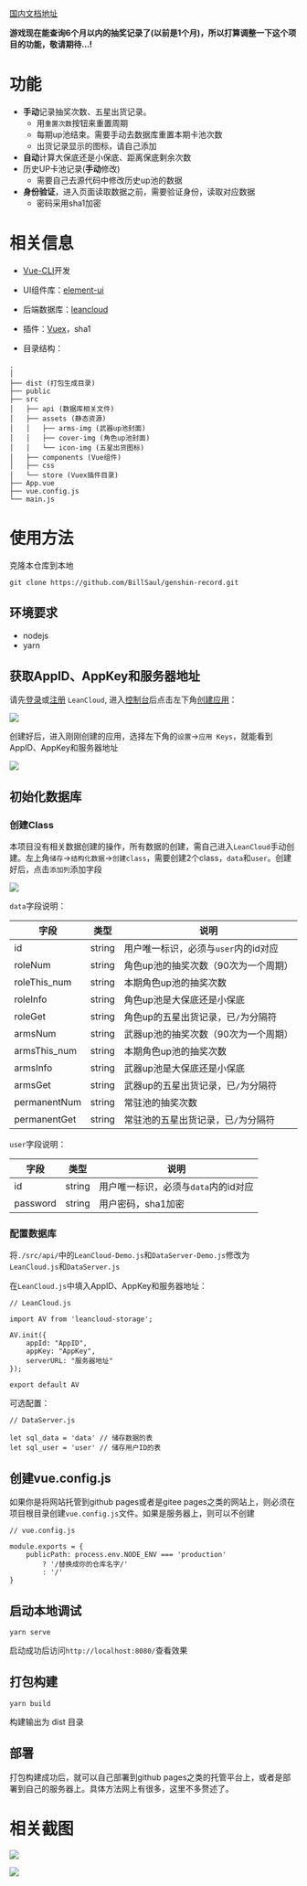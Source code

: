 [国内文档地址](https://www.meowpass.com/pages/1922ab/)

**游戏现在能查询6个月以内的抽奖记录了(以前是1个月)，所以打算调整一下这个项目的功能，敬请期待...!**

# 功能

- **手动**记录抽奖次数、五星出货记录。
  - 用`重置次数`按钮来重置周期
  - 每期up池结束。需要手动去数据库重置本期卡池次数
  - 出货记录显示的图标，请自己添加
- **自动**计算大保底还是小保底、距离保底剩余次数
- 历史UP卡池记录(**手动**修改)
  - 需要自己去源代码中修改历史up池的数据
- **身份验证**，进入页面读取数据之前，需要验证身份，读取对应数据
  - 密码采用sha1加密

# 相关信息

- [Vue-CLI](https://cli.vuejs.org/zh/)开发
- UI组件库：[element-ui](https://element.eleme.cn/#/zh-CN)
- 后端数据库：[leancloud](https://www.leancloud.cn/)
- 插件：[Vuex](https://vuex.vuejs.org/zh/)，sha1

- 目录结构：

```
.
│
├── dist (打包生成目录)
├── public
├── src
│   ├── api (数据库相关文件)
│   ├── assets (静态资源)
│   │   ├── arms-img (武器up池封面)
│   │   ├── cover-img (角色up池封面)
│   │   └── icon-img (五星出货图标)
│   ├── components (Vue组件)
│   ├── css
│   └── store (Vuex插件目录)
├── App.vue
├── vue.config.js
└── main.js
```

# 使用方法

克隆本仓库到本地

```
git clone https://github.com/BillSaul/genshin-record.git
```

## 环境要求

- nodejs
- yarn

## 获取AppID、AppKey和服务器地址

请先[登录](https://leancloud.cn/dashboard/login.html#/signin)或[注册](https://leancloud.cn/dashboard/login.html#/signup) ``LeanCloud``, 进入[控制台](https://leancloud.cn/dashboard/applist.html#/apps)后点击左下角[创建应用](https://leancloud.cn/dashboard/applist.html#/newapp)：

![](https://i.loli.net/2019/06/21/5d0c995c86fac81746.jpg)

创建好后，进入刚刚创建的应用，选择左下角的``设置``->``应用 Keys``，就能看到AppID、AppKey和服务器地址

![](https://cdn.jsdelivr.net/gh/billsaul/genshin-record/screenshot3.png)

## 初始化数据库

### 创建Class

本项目没有相关数据创建的操作，所有数据的创建，需自己进入``LeanCloud``手动创建。左上角`储存`->`结构化数据`->`创建class`，需要创建2个class，`data`和`user`。创建好后，点击`添加列`添加字段

![](https://cdn.jsdelivr.net/gh/billsaul/genshin-record/screenshot4.png)

`data`字段说明：

| 字段         | 类型   | 说明                                 |
| ------------ | ------ | ------------------------------------ |
| id           | string | 用户唯一标识，必须与`user`内的id对应 |
| roleNum      | string | 角色up池的抽奖次数（90次为一个周期） |
| roleThis_num | string | 本期角色up池的抽奖次数               |
| roleInfo     | string | 角色up池是大保底还是小保底           |
| roleGet      | string | 角色up的五星出货记录，已`/`为分隔符  |
| armsNum      | string | 武器up池的抽奖次数（90次为一个周期） |
| armsThis_num | string | 本期角色up池的抽奖次数               |
| armsInfo     | string | 武器up池是大保底还是小保底           |
| armsGet      | string | 武器up的五星出货记录，已`/`为分隔符  |
| permanentNum | string | 常驻池的抽奖次数                     |
| permanentGet | string | 常驻池的五星出货记录，已`/`为分隔符  |

`user`字段说明：

| 字段     | 类型   | 说明                                 |
| -------- | ------ | ------------------------------------ |
| id       | string | 用户唯一标识，必须与`data`内的id对应 |
| password | string | 用户密码，sha1加密                   |

### 配置数据库

将`./src/api/`中的`LeanCloud-Demo.js`和`DataServer-Demo.js`修改为`LeanCloud.js`和`DataServer.js`

在`LeanCloud.js`中填入AppID、AppKey和服务器地址：

```
// LeanCloud.js

import AV from 'leancloud-storage';

AV.init({
    appId: "AppID",
    appKey: "AppKey",
    serverURL: "服务器地址"
});

export default AV
```

可选配置：

```
// DataServer.js

let sql_data = 'data' // 储存数据的表
let sql_user = 'user' // 储存用户ID的表
```

## 创建vue.config.js

如果你是将网站托管到github pages或者是gitee pages之类的网站上，则必须在项目根目录创建`vue.config.js`文件。如果是服务器上，则可以不创建

```
// vue.config.js

module.exports = {
    publicPath: process.env.NODE_ENV === 'production'
        ? '/替换成你的仓库名字/'
        : '/'
}
```

## 启动本地调试

```
yarn serve
```

启动成功后访问`http://localhost:8080/`查看效果

## 打包构建

```
yarn build
```

构建输出为 dist 目录

## 部署

打包构建成功后，就可以自己部署到github pages之类的托管平台上，或者是部署到自己的服务器上。具体方法网上有很多，这里不多赘述了。

# 相关截图

![](https://cdn.jsdelivr.net/gh/billsaul/genshin-record/screenshot1.png)

![](https://cdn.jsdelivr.net/gh/billsaul/genshin-record/screenshot2.png)
